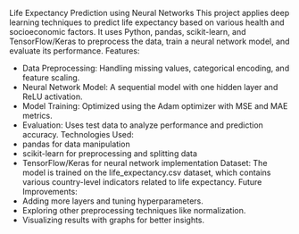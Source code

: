 Life Expectancy Prediction using Neural Networks
This project applies deep learning techniques to predict life expectancy based on various health and socioeconomic factors. It uses Python, pandas, scikit-learn, and TensorFlow/Keras to preprocess the data, train a neural network model, and evaluate its performance.
Features:
- Data Preprocessing: Handling missing values, categorical encoding, and feature scaling.
- Neural Network Model: A sequential model with one hidden layer and ReLU activation.
- Model Training: Optimized using the Adam optimizer with MSE and MAE metrics.
- Evaluation: Uses test data to analyze performance and prediction accuracy.
Technologies Used:
- pandas for data manipulation
- scikit-learn for preprocessing and splitting data
- TensorFlow/Keras for neural network implementation
Dataset:
The model is trained on the life_expectancy.csv dataset, which contains various country-level indicators related to life expectancy.
Future Improvements:
- Adding more layers and tuning hyperparameters.
- Exploring other preprocessing techniques like normalization.
- Visualizing results with graphs for better insights.
